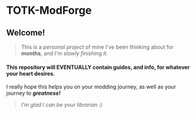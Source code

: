 # TOTK-ModForge

## Welcome!

> This is a *personal project* of mine I've been thinking about for **months**, and I'm *slowly finishing it*.

#### This repository will **EVENTUALLY** contain guides, and info, for whatever your heart desires.

I really hope this helps you on your modding journey, as well as your journey to ***greatness!***

> *I'm glad I can be your librarian :)*
